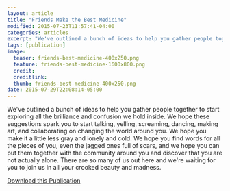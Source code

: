 ```yaml
---
layout: article
title: "Friends Make the Best Medicine"
modified: 2015-07-23T11:57:41-04:00
categories: articles
excerpt: "We've outlined a bunch of ideas to help you gather people together to start exploring all the brilliance and confusion we hold inside. We hope these suggestions spark you to start talking, yelling, screaming, dancing, making art, and collaborating on changing the world around you."
tags: [publication]
image:
  teaser: friends-best-medicine-400x250.png
  feature: friends-best-medicine-1600x800.png
  credit: 
  creditlink: 
  thumb: friends-best-medicine-400x250.png
date: 2015-07-29T22:08:14-05:00
---
```



We've outlined a bunch of ideas to help you gather people together to start exploring all the brilliance and confusion we hold inside. We hope these suggestions spark you to start talking, yelling, screaming, dancing, making art, and collaborating on changing the world around you. We hope you make it a little less gray and lonely and cold. We hope you find words for all the pieces of you, even the jagged ones full of scars, and we hope you can put them together with the community around you and discover that you are not actually alone. There are so many of us out here and we're waiting for you to join us in all your crooked beauty and madness.

[Download this Publication](http://www.theicarusproject.net/icarus-downloads/friends-make-the-best-medicine)